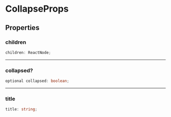 # CollapseProps

## Properties

### children

```ts
children: ReactNode;
```

***

### collapsed?

```ts
optional collapsed: boolean;
```

***

### title

```ts
title: string;
```
